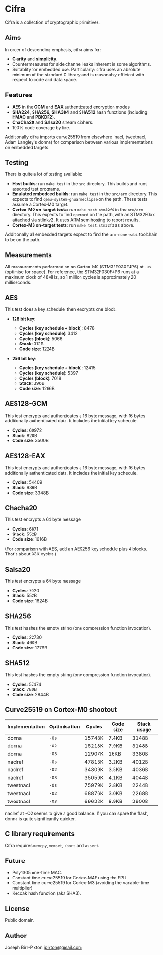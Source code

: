 # Cifra
Cifra is a collection of cryptographic primitives.

## Aims
In order of descending emphasis, cifra aims for:

* **Clarity** and **simplicity**.
* Countermeasures for side channel leaks inherent in some
  algorithms.
* Suitablity for embedded use.  Particularly: cifra uses an
  absolute minimum of the standard C library and is reasonably
  efficient with respect to code and data space.

## Features
* **AES** in the **GCM** and **EAX** authenticated encryption modes.
* **SHA224**, **SHA256**, **SHA384** and **SHA512** hash functions (including **HMAC** and **PBKDF2**).
* **ChaCha20** and **Salsa20** stream ciphers.
* 100% code coverage by line.

Additionally cifra imports curve25519 from elsewhere (nacl, tweetnacl,
Adam Langley's donna) for comparison between various implementations
on embedded targets.

## Testing
There is quite a lot of testing available:

* **Host builds**: run `make test` in the `src` directory.  This builds and
  runs assorted test programs.
* **Emulated embedded builds**: run `make test` in the `src/arm` directory.  This
  expects to find `qemu-system-gnuarmeclipse` on the path.  These tests assume
  a Cortex-M0 target.
* **Cortex-M0 on-target tests**: run `make test.stm32f0` in the `src/arm` directory.
  This expects to find `openocd` on the path, with an STM32F0xx attached via
  stlinkv2.  It uses ARM semihosting to report results.
* **Cortex-M3 on-target tests**: run `make test.stm32f3` as above.

Additionally all embedded targets expect to find the `arm-none-eabi` toolchain
to be on the path.

## Measurements
All measurements performed on an Cortex-M0 (STM32F030F4P6) at `-Os` (optimise
for space).  For reference, the STM32F030F4P6 runs at a maximum clock of 48MHz,
so 1 million cycles is approximately 20 milliseconds.

## AES
This test does a key schedule, then encrypts one block.

* **128 bit key**:
    * **Cycles (key schedule + block)**: 8478
    * **Cycles (key schedule)**: 3412
    * **Cycles (block)**: 5066
    * **Stack**: 312B
    * **Code size**: 1224B

* **256 bit key**:
    * **Cycles (key schedule + block)**: 12415
    * **Cycles (key schedule)**: 5397
    * **Cycles (block)**: 7018
    * **Stack**: 396B
    * **Code size**: 1296B

## AES128-GCM
This test encrypts and authenticates a 16 byte message,
with 16 bytes additionally authenticated data.  It includes
the initial key schedule.

* **Cycles**: 60972
* **Stack**: 820B
* **Code size**: 3500B

## AES128-EAX
This test encrypts and authenticates a 16 byte message,
with 16 bytes additionally authenticated data.  It includes
the initial key schedule.

* **Cycles**: 54409
* **Stack**: 936B
* **Code size**: 3348B

## Chacha20
This test encrypts a 64 byte message.

* **Cycles**: 6871
* **Stack**: 552B
* **Code size**: 1616B

(For comparison with AES, add an AES256 key schedule plus 4 blocks.
That's about 33K cycles.)

## Salsa20
This test encrypts a 64 byte message.

* **Cycles**: 7020
* **Stack**: 552B
* **Code size**: 1624B

## SHA256
This test hashes the empty string (one compression function invocation).

* **Cycles**: 22730
* **Stack**: 460B
* **Code size**: 1776B

## SHA512
This test hashes the empty string (one compression function invocation).

* **Cycles**: 57474
* **Stack**: 780B
* **Code size**: 2844B

## Curve25519 on Cortex-M0 shootout
Implementation | Optimisation | Cycles    | Code size | Stack usage
-------------- | ------------ | --------- | --------- | -----------
donna          | `-Os`        | 15748K    | 7.4KB     | 3148B
donna          | `-O2`        | 15218K    | 7.9KB     | 3148B
donna          | `-O3`        | 12907K    | 16KB      | 3380B
naclref        | `-Os`        | 47813K    | 3.2KB     | 4012B
naclref        | `-O2`        | 34309K    | 3.5KB     | 4036B
naclref        | `-O3`        | 35059K    | 4.1KB     | 4044B
tweetnacl      | `-Os`        | 75979K    | 2.8KB     | 2244B
tweetnacl      | `-O2`        | 68876K    | 3.0KB     | 2268B
tweetnacl      | `-O3`        | 69622K    | 8.9KB     | 2900B

naclref at -O2 seems to give a good balance.  If you can spare the flash,
donna is quite significantly quicker.

## C library requirements
Cifra requires `memcpy`, `memset`, `abort` and `assert`.

## Future
* Poly1305 one-time MAC.
* Constant time curve25519 for Cortex-M4F using the FPU.
* Constant time curve25519 for Cortex-M3 (avoiding the variable-time multiplier).
* Keccak hash function (aka SHA3).

## License
Public domain.

## Author
Joseph Birr-Pixton <jpixton@gmail.com>
